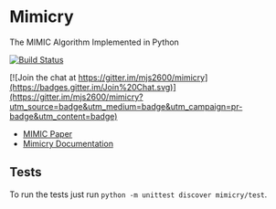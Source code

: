 # Mimicry

The MIMIC Algorithm Implemented in Python

[![Build Status](https://travis-ci.org/mjs2600/mimicry.svg?branch=master)](https://travis-ci.org/mjs2600/mimicry)

[![Join the chat at https://gitter.im/mjs2600/mimicry](https://badges.gitter.im/Join%20Chat.svg)](https://gitter.im/mjs2600/mimicry?utm_source=badge&utm_medium=badge&utm_campaign=pr-badge&utm_content=badge)

- [MIMIC Paper](http://www.cc.gatech.edu/~isbell/papers/isbell-mimic-nips-1997.pdf)
- [Mimicry Documentation](https://pythonhosted.org/mimicry/)

## Tests

To run the tests just run `python -m unittest discover mimicry/test`.
